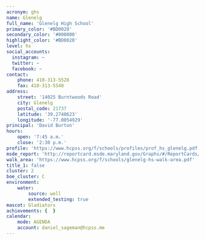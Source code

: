 ```yaml
---
acronym: ghs
name: Glenelg
full_name: 'Glenelg High School'
primary_color: '#BD0020'
secondary_color: '#000000'
highlight_color: '#BD0020'
level: hs
social_accounts:
  instagram: ~
  twitter: ~
  facebook: ~
contact:
    phone: 410-313-5528
    fax: 410-313-5540
address:
    street: '14025 Burntwoods Road'
    city: Glenelg
    postal_code: 21737
    latitude: '39.2748623'
    longitude: '-77.0054929'
principal: 'David Burton'
hours:
    open: '7:45 a.m.'
    close: '2:30 p.m.'
profile: 'https://www.hcpss.org/f/schools/profiles/prof_hs_glenelg.pdf'
msde_report: 'http://reportcard.msde.maryland.gov/Graphs/#/ReportCards/ReportCardSchool/1//1/13/0404/'
walk_area: 'https://www.hcpss.org/f/schools/glenelg-hs-walk-area.pdf'
title_1: false
cluster: 2
boe_cluster: C
environment:
    water:
        source: well
        extended_testing: true
mascot: Gladiators
achievements: {  }
calendar:
    mode: AGENDA
    account: daniel_sageman@hcpss.me
---
```

